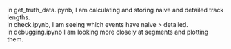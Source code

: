 in get_truth_data.ipynb, I am calculating and storing naive and detailed track lengths. <br/>
in check.ipynb, I am seeing which events have naive > detailed. <br/>
in debugging.ipynb I am looking more closely at segments and plotting them. 
